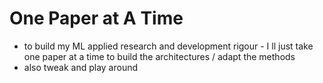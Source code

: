 # One Paper at A Time
- to build my ML applied research and development rigour - I ll just take one paper at a time to build the architectures / adapt the methods
- also tweak and play around
